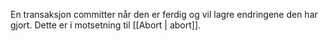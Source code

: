 En transaksjon committer når den er ferdig og vil lagre endringene den har gjort. Dette er i motsetning til [[Abort | abort]].